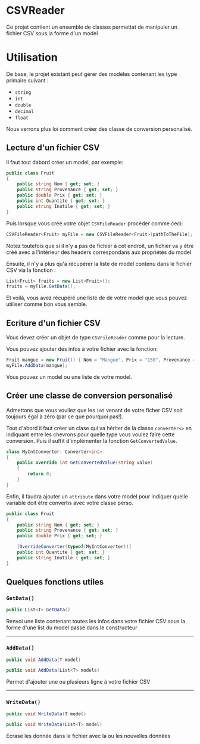 # CSVReader

Ce projet contient un ensemble de classes permettat de manipuler un fichier CSV sous la forme d'un model

# Utilisation

De base, le projet existant peut gérer des modèles contenant les type primaire suivant :

- `string`
- `int`
- `double`
- `decimal`
- `float`

Nous verrons plus loi comment créer des classe de conversion personalisé.

## Lecture d'un fichier CSV

Il faut tout dabord créer un model, par exemple:

```csharp
public class Fruit
{
    public string Nom { get; set; }
    public string Provenance { get; set; }
    public double Prix { get; set; }
    public int Quantite { get; set; }
    public string Inutile { get; set; }
}
```

Puis lorsque vous créé votre objet `CSVFileReader` procéder comme ceci:

```csharp
CSVFileReader<Fruit> myFile = new CSVFileReader<Fruit>(pathToTheFile);
```

Notez toutefois que si il n'y a pas de fichier à cet endroit, un fichier va y être créé avec à l'intérieur des headers correspondans aux propriétés du model 

Ensuite, il n'y a plus qu'a récupérer la liste de model contenu dans le fichier CSV via la fonction :

```csharp
List<Fruit> fruits = new List<Fruit>();
fruits = myFile.GetData();
```

Et voilà, vous avez récupéré une liste de de votre model que vous pouvez utiliser comme bon vous semble.

## Ecriture d'un fichier CSV

Vous devez créer un objet de type `CSVFileReader` comme pour la lecture.

Vous pouvez ajouter des infos à votre fichier avec la fonction:

```csharp
Fruit mangue = new Fruit() { Nom = "Mangue", Prix = "150", Provenance = "Sud-est", Quantite = "90Kg",Inutile="Hello there" };
myFile.AddData(mangue);
```

Vous pouvez un model ou une liste de votre model.

## Créer une classe de conversion personalisé

Admettons que vous vouliez que les `int` venant de votre ficher CSV soit toujours égal à zéro (par ce que pourquoi pas!).

Tout d'abord il faut créer un clase qui va hériter de la classe `converter<>` en indiquant entre les chevrons pour quelle type vous voulez faire cette conversion. Puis il suffit d'implémenter la fonction `GetConvertedValue`.

```csharp
class MyIntConverter: Converter<int>
{
    public override int GetConvertedValue(string value)
    {
        return 0;
    }
}
```

Enfin, il faudra ajouter un `attribute` dans votre model pour indiquer quelle variable doit être convertis avec votre classe perso.

```csharp
public class Fruit
{        
    public string Nom { get; set; }
    public string Provenance { get; set; }
    public double Prix { get; set; }

    [OverrideConverter(typeof(MyIntConverter))]
    public int Quantite { get; set; }
    public string Inutile { get; set; }
}
```

## Quelques fonctions utiles

### `GetData()`
```csharp
public List<T> GetData()
```

Renvoi une liste contenant toutes les infos dans votre fichier CSV sous la forme d'une list du model passé dans le constructeur

----
### `AddData()`

```csharp
public void AddData(T model)
```
```csharp
public void AddData(List<T> models)
```

Permet d'ajouter une ou plusieurs ligne à votre fichier CSV

----

### `WriteData()` 

```csharp
public void WriteData(T model)
```
```csharp
public void WriteData(List<T> model)
```

Ecrase les donnée dans le fichier avec la ou les nouvelles données


